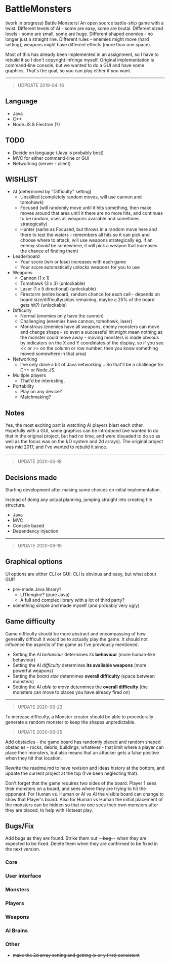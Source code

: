 # BattleMonsters
(work in progress)
Battle Monsters!  An open source battle-ship game with a twist.
Different levels of AI - some are easy, some are brutal.
Different sized levels - some are small, some are huge.
Different shaped enemies - no longer just a straight line.
Different rules - enemies might move (hard setting), weapons might have different effects (more than one space).

Most of this has already been implemented in an assignment, so I have to rebuild it so I don't copyright infringe myself.
Original implementation is command-line console, but we wanted to do a GUI and have some graphics.  That's the goal, so you can play either if you want.

--------------

> UDPDATE 2019-04-16

## Language
- Java
- C++
- Node.JS & Electron (?)

## TODO
- Decide on language (Java is probably best)
- MVC for either command-line or GUI
- Networking (server - client)

## WISHLIST
- AI (determined by "Difficulty" setting)
  - Unskilled (completely random moves, will use cannon and tomohawk)
  - Focused (will randomly move until it hits something, then make moves around that area until it there are no more hits, and continues to be random, uses all weapons available and sometimes strategically)
  - Hunter (same as Focused, but throws in a random move here and there to test the waters - remembers all hits so it can pick and choose where to attack, will use weapons strategically eg. if an enemy _should_ be somewhere, it will pick a weapon that increases the chance of finding them)
- Leaderboard
  - Your score (win or lose) increases with each game
  - Your score automatically unlocks weapons for you to use
- Weapons
  - Cannon (1 x 1)
  - Tomahawk (3 x 3) (unlockable)
  - Laser (1 x 5 directional) (unlockable)
  - Firestorm (entire board, random chance for each cell - depends on board size/difficulty/ships remaining, maybe a 25% of the board gets hit?) (unlockable)
- Difficulty
  - Normal (enemies only have the cannon)
  - Challenging (enemies have cannon, tomohawk, laser)
  - Monstrous (enemies have all weapons, enemy monsters can move and change shape - so even a successful hit might mean nothing as the monster could move away - moving monsters is made obvious by indicators on the X and Y coordinates of the display, so if you see << or >> on the column or row number, then you know something moved somewhere in that area)
- Networking
  - I've only done a bit of Java networking...  So that'll be a challenge for C++ or Node.JS.
- Multiple players
  - That'd be interesting.
- Portability
  - Play on any device?
  - Matchmaking?

## Notes
Yes, the most exciting part is watching AI players blast each other.
Hopefully with a GUI, some graphics can be introduced (we wanted to do that in the original project, but had no time, and were disuaded to do so as well as the focus was on the I/O system and 2d arrays).
The original project was mid 2017, and I've wanted to rebuild it since.

--------------

> UPDATE 2020-06-18

## Decisions made
Starting development after making some choices on initial implementation.

Instead of doing any actual planning, jumping straight into creating file structure.

- Java
- MVC
- Console based
- Dependency injection

--------------

> UPDATE 2020-06-19

## Graphical options
UI options are either CLI or GUI.  CLI is obvious and easy, but what about GUI?
- pre-made Java library?
    - LITIengine?  (pure Java)
    - A full and complex library with a lot of third party?
- something simple and made myself (and probably very ugly)

## Game difficulty
Game difficulty should be more abstract and encompassing of how generally difficult it would be to actually play the game.  It should not influence the aspects of the game as I've previously mentioned.
- Setting the AI _behaviour_ determines its **behaviour** (more human-like behaviour)
- Setting the AI _difficulty_ determines **its available weapons** (more powerful weapons)
- Setting the _board size_ determines **overall difficulty** (space between monsters)
- Setting the AI _able to move_ determines the **overall difficulty** (the monsters can move to places you have already fired on)

--------------

> UPDATE 2020-06-23

To increase difficulty, a Monster creator should be able to procedurally generate a random monster to keep the shapes unpredictable.

> UPDATE 2020-06-25

Add obstacles - the game board has randomly placed and random shaped obstacles - rocks, debris, buildings, whatever - that limit where a player can place their monsters, but also means that an attacker gets a false positive when they hit that location.

Rewrite the readme.md to have revision and ideas history at the bottom, and update the current project at the top (I've been neglecting that).

Don't forget that the game requires two sides of the board.  Player 1 sees their monsters on a board, and sees where they are trying to hit the opponent.  For Human vs. Human or AI vs AI the visible board can change to show that Player's board.  Also for Human vs Human the initial placement of the monsters can be hidden so that no one sees their own monsters after they are placed, to help with Hotseat play.

## Bugs/Fix
Add bugs as they are found.  Strike them out `~~`~~bug~~`~~` when they are expected to be fixed.  Delete them when they are confirmed to be fixed in the next version.

### Core

### User interface

### Monsters

### Players

### Weapons

### AI Brains

### Other
- ~~make the 2d array setting and getting (x or y first) consistent~~

